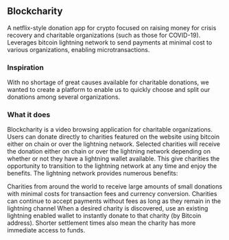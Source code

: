 ## Blockcharity

A netflix-style donation app for crypto focused on raising money for crisis recovery and charitable organizations (such as those for COVID-19). Leverages bitcoin lightning network to send payments at minimal cost to various organizations, enabling microtransactions.

### Inspiration

With no shortage of great causes available for charitable donations, we wanted to create a platform to enable us to quickly choose and split our donations among several organizations.

### What it does

Blockcharity is a video browsing application for charitable organizations. Users can donate directly to charities featured on the website using bitcoin either on chain or over the lightning network. Selected charities will receive the donation either on chain or over the lightning network depending on whether or not they have a lightning wallet available. This give charities the opportunity to transition to the lightning network at any time and enjoy the benefits. The lightning network provides numerous benefits:

Charities from around the world to receive large amounts of small donations with minimal costs for transaction fees and currency conversion.
Charities can continue to accept payments without fees as long as they remain in the lightning channel
When a desired charity is discovered, use an existing lightning enabled wallet to instantly donate to that charity (by Bitcoin address).
Shorter settlement times also mean the charity has more immediate access to funds.
